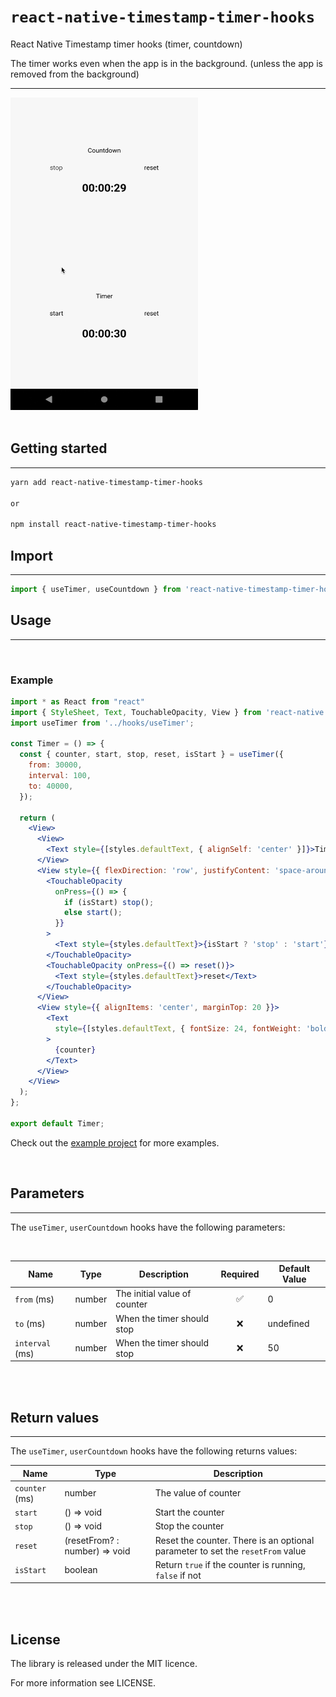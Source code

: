 # `react-native-timestamp-timer-hooks`

React Native Timestamp timer hooks (timer, countdown)


The timer works even when the app is in the background. (unless the app is removed from the background)


---


<div align="flex-start">
  <img align="flex-start" src="./example/resource/example.gif" alt="image" width="300" height="500" />
</div>

<br>


## Getting started

---

```bash
yarn add react-native-timestamp-timer-hooks

or

npm install react-native-timestamp-timer-hooks
```


## Import

---

```jsx
import { useTimer, useCountdown } from 'react-native-timestamp-timer-hooks';
```




## Usage

---

<br>

### Example

```jsx
import * as React from "react"
import { StyleSheet, Text, TouchableOpacity, View } from 'react-native';
import useTimer from '../hooks/useTimer';

const Timer = () => {
  const { counter, start, stop, reset, isStart } = useTimer({
    from: 30000,
    interval: 100,
    to: 40000,
  });

  return (
    <View>
      <View>
        <Text style={[styles.defaultText, { alignSelf: 'center' }]}>Timer</Text>
      </View>
      <View style={{ flexDirection: 'row', justifyContent: 'space-around' }}>
        <TouchableOpacity
          onPress={() => {
            if (isStart) stop();
            else start();
          }}
        >
          <Text style={styles.defaultText}>{isStart ? 'stop' : 'start'}</Text>
        </TouchableOpacity>
        <TouchableOpacity onPress={() => reset()}>
          <Text style={styles.defaultText}>reset</Text>
        </TouchableOpacity>
      </View>
      <View style={{ alignItems: 'center', marginTop: 20 }}>
        <Text
          style={[styles.defaultText, { fontSize: 24, fontWeight: 'bold' }]}
        >
          {counter}
        </Text>
      </View>
    </View>
  );
};

export default Timer;

```

Check out the [example project](example) for more examples.

<br>

## Parameters
---
The `useTimer`, `userCountdown`  hooks have the following parameters:

<br>

| Name | Type | Description | Required | Default Value
| --- | --- | ---- | :---: | --- |
| `from` (ms) | number | The initial value of counter | ✅ | 0
| `to` (ms) | number | When the timer should stop | ❌ | undefined
| `interval` (ms) | number | When the timer should stop | ❌ | 50


<br>
<br>

## Return values
---
The `useTimer`, `userCountdown` hooks have the following returns values:


| Name | Type | Description
| --- | --- | --- |
| `counter` (ms) | number | The value of counter
| `start` | () => void | Start the counter
| `stop` | () => void | Stop the counter
| `reset` | (resetFrom? : number) => void | Reset the counter. There is an optional parameter to set the `resetFrom` value
| `isStart` | boolean | Return `true` if the counter is running, `false` if not


<br>
<br>




## License

The library is released under the MIT licence. 

For more information see LICENSE.
